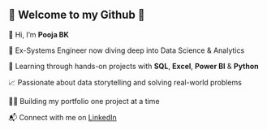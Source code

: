 ## 🌟 Welcome to my Github 🌟


 👋 Hi, I’m **Pooja BK**
 
 🎯 Ex-Systems Engineer now diving deep into Data Science & Analytics
 
 🧠 Learning through hands-on projects with **SQL**, **Excel**, **Power BI** & **Python**
 
 📈 Passionate about data storytelling and solving real-world problems
 
 👩‍💻 Building my portfolio one project at a time

📬 Connect with me on [LinkedIn](https://www.linkedin.com/in/poojabk/)


